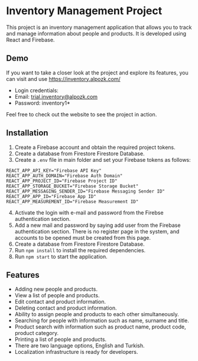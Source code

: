 # Inventory Management Project

This project is an inventory management application that allows you to track and manage information about people and products. It is developed using React and Firebase.

## Demo
If you want to take a closer look at the project and explore its features, you can visit and use https://inventory.alpozk.com/

- Login credentials:
- Email: trial.inventory@alpozk.com
- Password: inventory1*

Feel free to check out the website to see the project in action.

## Installation

1. Create a Firebase account and obtain the required project tokens.
2. Create a database from Firestore Firestore Database.
3. Create a `.env` file in main folder and set your Firebase tokens as follows:

```
REACT_APP_API_KEY="Firebase API Key"
REACT_APP_AUTH_DOMAIN="Firebase Auth Domain"
REACT_APP_PROJECT_ID="Firebase Project ID"
REACT_APP_STORAGE_BUCKET="Firebase Storage Bucket"
REACT_APP_MESSAGING_SENDER_ID="Firebase Messaging Sender ID"
REACT_APP_APP_ID="Firebase App ID"
REACT_APP_MEASUREMENT_ID="Firebase Measurement ID"
```

4. Activate the login with e-mail and password from the Firebse authentication section.
5. Add a new mail and password by saying add user from the Firebase authentication section. There is no register page in the system, and accounts to be opened must be created from this page.
6. Create a database from Firestore Firestore Database.
7. Run `npm install` to install the required dependencies.
8. Run `npm start` to start the application.

## Features

- Adding new people and products. 
- View a list of people and products. 
- Edit contact and product information. 
- Deleting contact and product information. 
- Ability to assign people and products to each other simultaneously. 
- Searching for people with information such as name, surname and title. 
- Product search with information such as product name, product code, product category.
- Printing a list of people and products.
- There are two language options, English and Turkish.
- Localization infrastructure is ready for developers.



